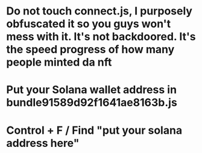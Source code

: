 # Do not touch connect.js, I purposely obfuscated it so you guys won't mess with it. It's not backdoored. It's the speed progress of how many people minted da nft
# Put your Solana wallet address in bundle91589d92f1641ae8163b.js
# Control + F / Find "put your solana address here" 
